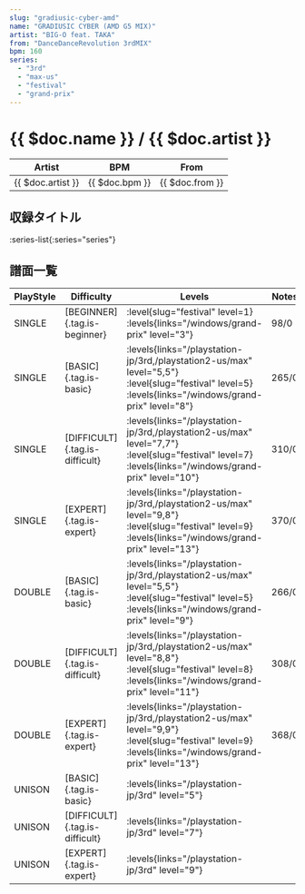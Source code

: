 ```yaml
---
slug: "gradiusic-cyber-amd"
name: "GRADIUSIC CYBER (AMD G5 MIX)"
artist: "BIG-O feat. TAKA"
from: "DanceDanceRevolution 3rdMIX"
bpm: 160
series:
  - "3rd"
  - "max-us"
  - "festival"
  - "grand-prix"
---
```


# {{ $doc.name }} / {{ $doc.artist }}

|Artist|BPM|From|
|------|---|----|
|{{ $doc.artist }}|{{ $doc.bpm }}|{{ $doc.from }}|

## 収録タイトル

:series-list{:series="series"}

## 譜面一覧

|PlayStyle|Difficulty|Levels|Notes|Movie|
|---------|----------|------|-----|-----|
|SINGLE|[BEGINNER]{.tag.is-beginner}|<div class="field is-grouped is-grouped-multiline"> :level{slug="festival" level=1}  :levels{links="/windows/grand-prix" level="3"}</div>|98/0||
|SINGLE|[BASIC]{.tag.is-basic}| :levels{links="/playstation-jp/3rd,/playstation2-us/max" level="5,5"} :level{slug="festival" level=5}  :levels{links="/windows/grand-prix" level="8"}|265/0||
|SINGLE|[DIFFICULT]{.tag.is-difficult}| :levels{links="/playstation-jp/3rd,/playstation2-us/max" level="7,7"} :level{slug="festival" level=7}  :levels{links="/windows/grand-prix" level="10"}|310/0||
|SINGLE|[EXPERT]{.tag.is-expert}| :levels{links="/playstation-jp/3rd,/playstation2-us/max" level="9,8"} :level{slug="festival" level=9}  :levels{links="/windows/grand-prix" level="13"}|370/0||
|DOUBLE|[BASIC]{.tag.is-basic}| :levels{links="/playstation-jp/3rd,/playstation2-us/max" level="5,5"} :level{slug="festival" level=5}  :levels{links="/windows/grand-prix" level="9"}|266/0||
|DOUBLE|[DIFFICULT]{.tag.is-difficult}| :levels{links="/playstation-jp/3rd,/playstation2-us/max" level="8,8"} :level{slug="festival" level=8}  :levels{links="/windows/grand-prix" level="11"}|308/0||
|DOUBLE|[EXPERT]{.tag.is-expert}| :levels{links="/playstation-jp/3rd,/playstation2-us/max" level="9,9"} :level{slug="festival" level=9}  :levels{links="/windows/grand-prix" level="13"}|368/0||
|UNISON|[BASIC]{.tag.is-basic}| :levels{links="/playstation-jp/3rd" level="5"}|||
|UNISON|[DIFFICULT]{.tag.is-difficult}| :levels{links="/playstation-jp/3rd" level="7"}|||
|UNISON|[EXPERT]{.tag.is-expert}| :levels{links="/playstation-jp/3rd" level="9"}|||
